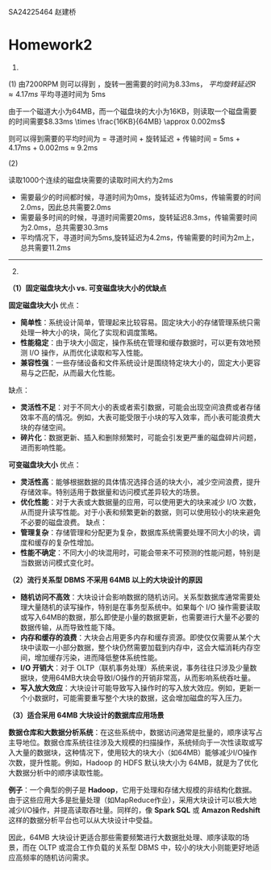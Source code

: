 SA24225464 赵建桥

# Homework2

1.
(1)
由7200RPM 则可以得到 ，旋转一圈需要的时间为8.33ms， $平均旋转延迟R \approx 4.17ms$
平均寻道时间为 5ms

由于一个磁道大小为64MB，而一个磁盘块的大小为16KB，则读取一个磁盘需要的时间需要$8.33ms \times \frac{16KB}{64MB} \approx 0.002ms$

则可以得到需要的平均时间为 = 寻道时间 + 旋转延迟 + 传输时间 = 5ms + 4.17ms + 0.002ms $\approx$ 9.2ms

(2)

读取1000个连续的磁盘块需要的读取时间大约为2ms

+ 需要最少的时间都时候，寻道时间为0ms，旋转延迟为0ms，传输需要的时间2.0ms，因此总共需要2.0ms
+ 需要最多时间的时候，寻道时间需要20ms，旋转延迟8.3ms，传输需要时间为2.0ms，总共需要30.3ms
+ 平均情况下，寻道时间为5ms,旋转延迟为4.2ms，传输需要的时间为2m上，总共需要11.2ms

------------------

2.

**（1）固定磁盘块大小 vs. 可变磁盘块大小的优缺点**

**固定磁盘块大小**
优点：
+	**简单性**：系统设计简单，管理起来比较容易。固定块大小的存储管理系统只需处理一种大小的块，简化了实现和调度策略。
+	**性能稳定**：由于块大小固定，操作系统在管理和缓存数据时，可以更有效地预测 I/O 操作，从而优化读取和写入性能。
+	**兼容性强**：一些存储设备和文件系统设计是围绕特定块大小的，固定大小更容易与之匹配，从而最大化性能。

缺点：
+	**灵活性不足**：对于不同大小的表或者索引数据，可能会出现空间浪费或者存储效率不高的情况。例如，大表可能受限于小块的写入效率，而小表可能浪费大块的存储空间。
+	**碎片化**：数据更新、插入和删除频繁时，可能会引发更严重的磁盘碎片问题，进而影响性能。

**可变磁盘块大小**
优点：
+	**灵活性高**：能够根据数据的具体情况选择合适的块大小，减少空间浪费，提升存储效率。特别适用于数据量和访问模式差异较大的场景。
+	**优化性能**：对于大表或大数据量的应用，可以使用更大的块来减少 I/O 次数，从而提升读写性能。对于小表和频繁更新的数据，则可以使用较小的块来避免不必要的磁盘浪费。
缺点：
+	**管理复杂**：存储管理和分配更为复杂，数据库系统需要处理不同大小的块，调度和缓存的复杂性增加。
+	**性能不确定**：不同大小的块混用时，可能会带来不可预测的性能问题，特别是当数据访问模式变化时。



**（2）流行关系型 DBMS 不采用 64MB 以上的大块设计的原因**
+	**随机访问不高效**：大块设计会影响数据的随机访问。关系型数据库通常需要处理大量随机的读写操作，特别是在事务型系统中。如果每个 I/O 操作需要读取或写入64MB的数据，那么即使是小量的数据更新，也需要进行大量不必要的数据传输，从而导致性能下降。
+	**内存和缓存的浪费**：大块会占用更多内存和缓存资源。即使仅仅需要从某个大块中读取一小部分数据，整个块仍然需要加载到内存中，这会大幅消耗内存空间，增加缓存污染，进而降低整体系统性能。
+	**I/O 开销大**：对于 OLTP（联机事务处理）系统来说，事务往往只涉及少量数据块，使用64MB大块会导致I/O操作的开销非常高，从而影响系统吞吐量。
+	**写入放大效应**：大块设计可能导致写入操作时的写入放大效应。例如，更新一个小数据时，可能需要重写整个大块的数据，这会增加磁盘的写入压力。



**（3）适合采用 64MB 大块设计的数据库应用场景**

**数据仓库和大数据分析系统**：在这些系统中，数据访问通常是批量的，顺序读写占主导地位。数据仓库系统往往涉及大规模的扫描操作，系统倾向于一次性读取或写入大量的数据块，这种情况下，使用较大的块大小（如64MB）能够减少I/O操作次数，提升性能。例如，Hadoop 的 HDFS 默认块大小为 64MB，就是为了优化大数据分析中的顺序读取性能。

**例子**：一个典型的例子是 **Hadoop**，它用于处理和存储大规模的非结构化数据。由于这些应用大多是批量处理（如MapReduce作业），采用大块设计可以极大地减少I/O操作，并提高读取吞吐量。同样的，像 **Spark SQL** 或 **Amazon Redshift** 这样的数据分析平台也可以从大块设计中受益。

因此，64MB 大块设计更适合那些需要频繁进行大数据批处理、顺序读取的场景，而在 OLTP 或混合工作负载的关系型 DBMS 中，较小的块大小则能更好地适应高频率的随机访问需求。
